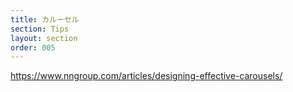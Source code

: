 ```yaml
---
title: カルーセル
section: Tips
layout: section
order: 005
---
```


https://www.nngroup.com/articles/designing-effective-carousels/
